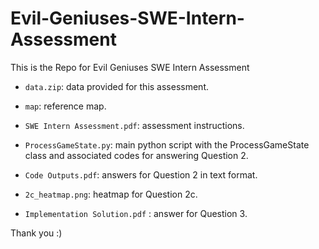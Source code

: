 # Evil-Geniuses-SWE-Intern-Assessment

This is the Repo for Evil Geniuses SWE Intern Assessment
- `data.zip`: data provided for this assessment.
- `map`: reference map.
- `SWE Intern Assessment.pdf`: assessment instructions.

- `ProcessGameState.py`: main python script with the ProcessGameState class and associated codes for answering Question 2.
- `Code Outputs.pdf`: answers for Question 2 in text format.
- `2c_heatmap.png`: heatmap for Question 2c.
- `Implementation Solution.pdf` : answer for Question 3.

Thank you :)
